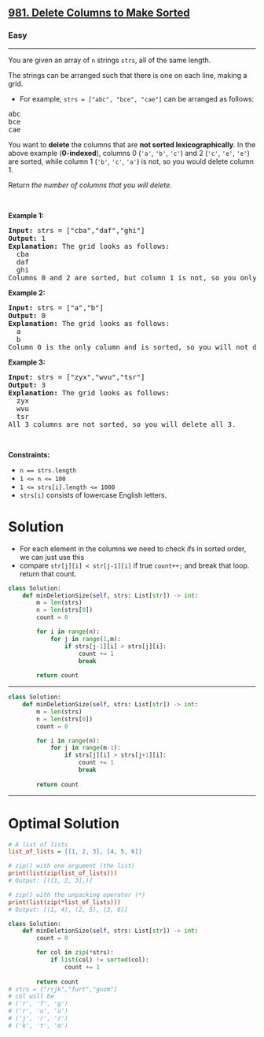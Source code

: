 <h2><a href="https://leetcode.com/problems/delete-columns-to-make-sorted">981. Delete Columns to Make Sorted</a></h2><h3>Easy</h3><hr><p>You are given an array of <code>n</code> strings <code>strs</code>, all of the same length.</p>

<p>The strings can be arranged such that there is one on each line, making a grid.</p>

<ul>
	<li>For example, <code>strs = [&quot;abc&quot;, &quot;bce&quot;, &quot;cae&quot;]</code> can be arranged as follows:</li>
</ul>

<pre>
abc
bce
cae
</pre>

<p>You want to <strong>delete</strong> the columns that are <strong>not sorted lexicographically</strong>. In the above example (<strong>0-indexed</strong>), columns 0 (<code>&#39;a&#39;</code>, <code>&#39;b&#39;</code>, <code>&#39;c&#39;</code>) and 2 (<code>&#39;c&#39;</code>, <code>&#39;e&#39;</code>, <code>&#39;e&#39;</code>) are sorted, while column 1 (<code>&#39;b&#39;</code>, <code>&#39;c&#39;</code>, <code>&#39;a&#39;</code>) is not, so you would delete column 1.</p>

<p>Return <em>the number of columns that you will delete</em>.</p>

<p>&nbsp;</p>
<p><strong class="example">Example 1:</strong></p>

<pre>
<strong>Input:</strong> strs = [&quot;cba&quot;,&quot;daf&quot;,&quot;ghi&quot;]
<strong>Output:</strong> 1
<strong>Explanation:</strong> The grid looks as follows:
  cba
  daf
  ghi
Columns 0 and 2 are sorted, but column 1 is not, so you only need to delete 1 column.
</pre>

<p><strong class="example">Example 2:</strong></p>

<pre>
<strong>Input:</strong> strs = [&quot;a&quot;,&quot;b&quot;]
<strong>Output:</strong> 0
<strong>Explanation:</strong> The grid looks as follows:
  a
  b
Column 0 is the only column and is sorted, so you will not delete any columns.
</pre>

<p><strong class="example">Example 3:</strong></p>

<pre>
<strong>Input:</strong> strs = [&quot;zyx&quot;,&quot;wvu&quot;,&quot;tsr&quot;]
<strong>Output:</strong> 3
<strong>Explanation:</strong> The grid looks as follows:
  zyx
  wvu
  tsr
All 3 columns are not sorted, so you will delete all 3.
</pre>

<p>&nbsp;</p>
<p><strong>Constraints:</strong></p>

<ul>
	<li><code>n == strs.length</code></li>
	<li><code>1 &lt;= n &lt;= 100</code></li>
	<li><code>1 &lt;= strs[i].length &lt;= 1000</code></li>
	<li><code>strs[i]</code> consists of lowercase English letters.</li>
</ul>

# Solution 
* For each element in the columns we need to check ifs in sorted order, we can just use this 
* compare `str[j][i] < str[j-1][i]` if true `count++;` and break that loop. return that count. 

```python
class Solution:
    def minDeletionSize(self, strs: List[str]) -> int:
        m = len(strs)
        n = len(strs[0])
        count = 0

        for i in range(n):
            for j in range(1,m):
                if strs[j-1][i] > strs[j][i]:
                    count += 1
                    break
                
        return count
```
---
```python
class Solution:
    def minDeletionSize(self, strs: List[str]) -> int:
        m = len(strs)
        n = len(strs[0])
        count = 0

        for i in range(n):
            for j in range(m-1):
                if strs[j][i] > strs[j+1][i]:
                    count += 1
                    break
                
        return count
```
---
# Optimal Solution
```ini
# A list of lists
list_of_lists = [[1, 2, 3], [4, 5, 6]]

# zip() with one argument (the list)
print(list(zip(list_of_lists)))
# Output: [([1, 2, 3],)]

# zip() with the unpacking operator (*)
print(list(zip(*list_of_lists)))
# Output: [(1, 4), (2, 5), (3, 6)]
```
```python
class Solution:
    def minDeletionSize(self, strs: List[str]) -> int:
        count = 0

        for col in zip(*strs):
            if list(col) != sorted(col):
                count += 1
        
        return count
# strs = ["rrjk","furt","guzm"]
# col will be 
# ('r', 'f', 'g')
# ('r', 'u', 'u')
# ('j', 'r', 'z')
# ('k', 't', 'm')
```
